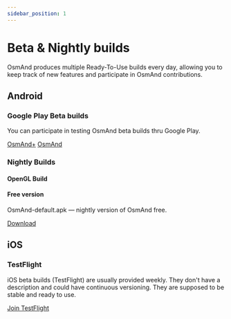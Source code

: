 ```yaml
---
sidebar_position: 1
---
```


# Beta & Nightly builds

OsmAnd produces multiple Ready-To-Use builds every day, allowing you to keep track of new features and participate in OsmAnd contributions.

## Android
### Google Play Beta builds
You can participate in testing OsmAnd beta builds thru Google Play. 

<div class="button-row">
  <a class="button button--active" href="https://play.google.com/apps/testing/net.osmand.plus">OsmAnd+</a>
  <a class="button button--active" href="https://play.google.com/apps/testing/net.osmand">OsmAnd</a>
</div>

### Nightly Builds
#### OpenGL Build

#### Free version
OsmAnd-default.apk — nightly version of OsmAnd free. 
<div>
  <a class="button button--active" href="https://download.osmand.net/latest-night-build/OsmAnd-default.apk">Download</a>
</div>

## iOS
### TestFlight
iOS beta builds (TestFlight) are usually provided weekly. They don't have a description and could have continuous versioning. They are supposed to be stable and ready to use.

<div>
  <a class="button button--active" href="https://testflight.apple.com/join/7poGNCKy">Join TestFlight</a>
</div>
